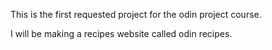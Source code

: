 This is the first requested project for the odin project course.

I will be making a recipes website called odin recipes.